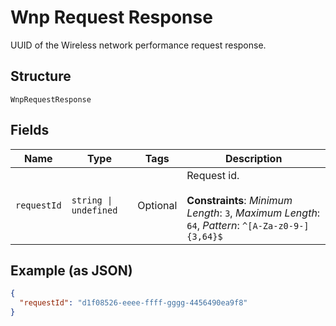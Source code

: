 
# Wnp Request Response

UUID of the Wireless network performance request response.

## Structure

`WnpRequestResponse`

## Fields

| Name | Type | Tags | Description |
|  --- | --- | --- | --- |
| `requestId` | `string \| undefined` | Optional | Request id.<br><br>**Constraints**: *Minimum Length*: `3`, *Maximum Length*: `64`, *Pattern*: `^[A-Za-z0-9-]{3,64}$` |

## Example (as JSON)

```json
{
  "requestId": "d1f08526-eeee-ffff-gggg-4456490ea9f8"
}
```

